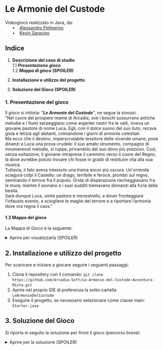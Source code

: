 # Le Armonie del Custode
Videogioco realizzato in Java, da: <br>
&nbsp;&nbsp;&nbsp;&nbsp;&nbsp;&nbsp;•&nbsp;&nbsp;&nbsp;&nbsp;[Alessandro Pellegrino](https://github.com/ale-pell) <br>
&nbsp;&nbsp;&nbsp;&nbsp;&nbsp;&nbsp;•&nbsp;&nbsp;&nbsp;&nbsp;[Kevin Saracino](https://github.com/kelvinsrcn) <br>

## Indice

1. **Descrizione del caso di studio**
   <br>1.1 **_Presentazione gioco_**
   <br>1.2 **_Mappa di gioco (SPOILER)_**

2. **Installazione e utilizzo del progetto**

3. **Soluzione del Gioco (SPOILER)**

### 1. Presentazione del gioco

Il _gioco_ si intitola: "**_Le Armonie del Custode_**", ne segue la sinossi:  <br>
"Nel cuore del prospero reame di Arcadia, ove i boschi sussurrano antiche melodie e i fiumi serpeggiano come argentei nastri fra le valli, viveva un giovane pastore di nome Luca. Egli, con il dolce suono del suo liuto, recava gioia e letizia agli abitanti, colmandone i giorni di armonie celestiali. <br>
Ma ecco che il destino, imperscrutabile tessitore delle vicende umane, pose dinanzi a Luca una prova crudele: il suo amato strumento, compagno di innumerevoli melodie, si ruppe, privandolo del suo dono più prezioso. Così, senza esitazione, il giovane intraprese il cammino verso il cuore del Regno, là dove avrebbe potuto trovare chi fosse in grado di restituire vita alla sua musica. <br>
Tuttavia, il fato aveva intessuto una trama ancor più oscura. Un'orrenda sciagura colpì il Castello: un drago, terribile e feroce, piombò sul regno, seminando il terrore fra il popolo. Grida di disperazione riecheggiavano fra le mura, mentre il sovrano e i suoi sudditi tremavano dinnanzi alla furia della bestia. <br>
Sarà dunque Luca, umile pastore e menestrello, a dover fronteggiare l'infausto evento, a sciogliere le maglie del terrore e a riportare l’armonia dove ora regna il caos."

#### 1.2 Mappa del gioco

La Mappa di Gioco è la seguente:

<details>
    <summary>Aprire per visualizzarla (SPOILER)</summary>
    <strong>Mondo Esterno: </strong>
      <img src = "./docs/img/mappa_Mondo.png" alt = "Mappa del Mondo Esterno">
    <br>
    <strong>Arcadia: </strong>
      <img src = "./docs/img/mappa_Arcadia.png" alt = "Mappa di Arcadia">
    <br>
    <strong>Foresta: </strong>
    <br>
      <img src = "./docs/img/mappa_Foresta.png" alt = "Mappa della Foresta">
    <br>
    <strong>Grotta del Liuto:</strong>
      <img src = "./docs/img/mappa_Grotta.png" alt = "Mappa della Grotta del Liuto">
    <br>
    <strong>Cimitero: </strong>
    <br>
      <img src = "./docs/img/mappa_Cimitero.png" alt = "Mappa del Cimitero">
    <br>
    <strong>Tempio del Pentagramma: </strong>
      <img src = "./docs/img/mappa_Tempio.png" alt = "Mappa del Tempio del Pentagramma">
</details>

## 2. Installazione e utilizzo del progetto

Per scaricare e iniziare a giocare seguire i seguenti passaggi:
1. Clona il repository con il comando: `git clone https://github.com/Arcadia-Soft/Le-Armonie-del-Custode-Avventura-Mista.git`
2. Aprire nel proprio IDE di preferenza la sotto-cartella `LeArmonieDelCustode`
3. Eseguire il progetto, se necessario selezionare come classe main: `Starter.java`

## 3. Soluzione del Gioco

Si riporta in seguito la soluzione per finire il gioco (percorso breve):

<details>
  <summary> Aprire per la soluzione (SPOILER) </summary>
N x4 <br>
PARLA <br>
231 <br>
E x2 <br>
N <br>
E x2 <br>
N x3 <br>
E x3 <br>
N x6 <br>
O x3 <br>
S x4 <br>
O x2 <br>
N <br>
BALLA NNSSEO <br>
N x3 <br>
PRENDI Liuto Leggendario <br>
S x4 <br>
E x2 <br>
N x4 <br>
E x3 <br>
S x6 <br>
O x3 <br>
S x3 <br>
O x2 <br>
S <br>
O x4 <br>
N x3 <br>
O <br>
PRENDI Chiave del Tempio <br>
E <br>
S x3 <br>
O x2 <br>
N x4 <br>
E x3 <br>
N x4 <br>
O x4 <br>
USA Chiave del Tempio <br>
O <br>
N x2 <br>
PRENDI Pentagramma Armonico <br>
S x2 <br>
E x5 <br>
S x4 <br>
O x3 <br>
S x4 <br>
E x4 <br>
N x4 <br>
E <br>
N x2 <br>
USA Liuto Leggendario <br>
FINE
</details>
